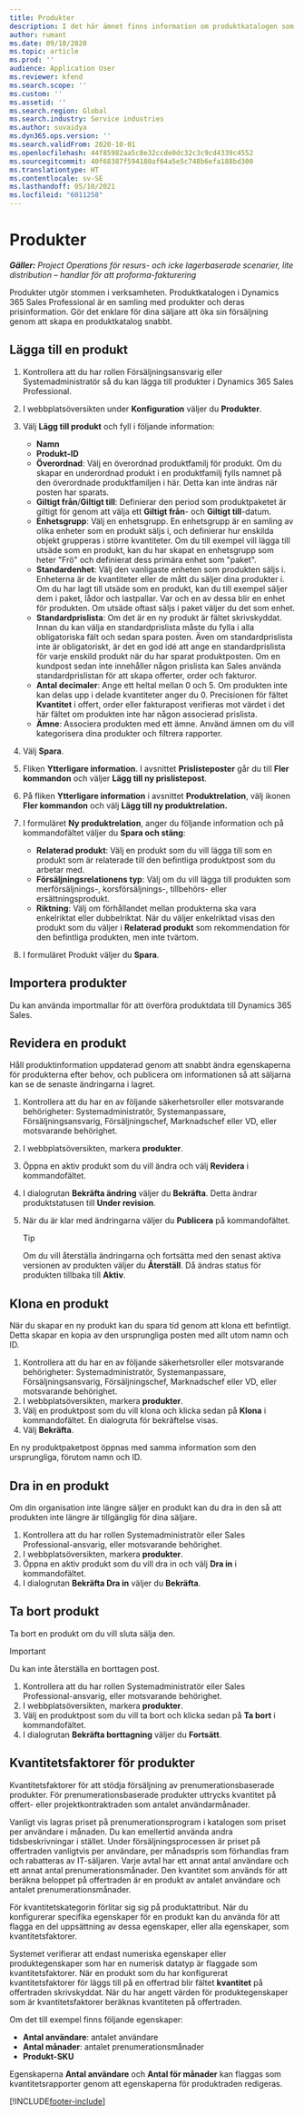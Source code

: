 ```yaml
---
title: Produkter
description: I det här ämnet finns information om produktkatalogen som du kan använda för att förse kunder med information om produkter och priser som organisationen erbjuder.
author: rumant
ms.date: 09/18/2020
ms.topic: article
ms.prod: ''
audience: Application User
ms.reviewer: kfend
ms.search.scope: ''
ms.custom: ''
ms.assetid: ''
ms.search.region: Global
ms.search.industry: Service industries
ms.author: suvaidya
ms.dyn365.ops.version: ''
ms.search.validFrom: 2020-10-01
ms.openlocfilehash: 44f85982aa5c8e32ccde0dc32c3c9cd4339c4552
ms.sourcegitcommit: 40f68387f594180af64a5e5c748b6efa188bd300
ms.translationtype: HT
ms.contentlocale: sv-SE
ms.lasthandoff: 05/10/2021
ms.locfileid: "6011258"
---
```

# <a name="products"></a>Produkter

_**Gäller:** Project Operations för resurs- och icke lagerbaserade scenarier, lite distribution – handlar för att proforma-fakturering_

Produkter utgör stommen i verksamheten. Produktkatalogen i Dynamics 365 Sales Professional är en samling med produkter och deras prisinformation. Gör det enklare för dina säljare att öka sin försäljning genom att skapa en produktkatalog snabbt.

## <a name="add-a-product"></a>Lägga till en produkt

1.  Kontrollera att du har rollen Försäljningsansvarig eller Systemadministratör så du kan lägga till produkter i Dynamics 365 Sales Professional.
2.  I webbplatsöversikten under **Konfiguration** väljer du **Produkter**.
3.  Välj **Lägg till produkt** och fyll i följande information:

    -  **Namn**
    -  **Produkt-ID**
    -  **Överordnad**: Välj en överordnad produktfamilj för produkt. Om du skapar en underordnad produkt i en produktfamilj fylls namnet på den överordnade produktfamiljen i här. Detta kan inte ändras när posten har sparats.
    -  **Giltigt från**/**Giltigt till**: Definierar den period som produktpaketet är giltigt för genom att välja ett **Giltigt från**- och **Giltigt till**-datum.
    -  **Enhetsgrupp**: Välj en enhetsgrupp. En enhetsgrupp är en samling av olika enheter som en produkt säljs i, och definierar hur enskilda objekt grupperas i större kvantiteter. Om du till exempel vill lägga till utsäde som en produkt, kan du har skapat en enhetsgrupp som heter "Frö" och definierat dess primära enhet som "paket".
    -  **Standardenhet**: Välj den vanligaste enheten som produkten säljs i. Enheterna är de kvantiteter eller de mått du säljer dina produkter i. Om du har lagt till utsäde som en produkt, kan du till exempel säljer dem i paket, lådor och lastpallar. Var och en av dessa blir en enhet för produkten. Om utsäde oftast säljs i paket väljer du det som enhet.
    -  **Standardprislista**: Om det är en ny produkt är fältet skrivskyddat. Innan du kan välja en standardprislista måste du fylla i alla obligatoriska fält och sedan spara posten. Även om standardprislista inte är obligatoriskt, är det en god idé att ange en standardprislista för varje enskild produkt när du har sparat produktposten. Om en kundpost sedan inte innehåller någon prislista kan Sales använda standardprislistan för att skapa offerter, order och fakturor.
    -  **Antal decimaler**: Ange ett heltal mellan 0 och 5. Om produkten inte kan delas upp i delade kvantiteter anger du 0. Precisionen för fältet **Kvantitet** i offert, order eller fakturapost verifieras mot värdet i det här fältet om produkten inte har någon associerad prislista.
    -  **Ämne**: Associera produkten med ett ämne. Använd ämnen om du vill kategorisera dina produkter och filtrera rapporter.

4.  Välj **Spara**.
5.  Fliken **Ytterligare information**. I avsnittet **Prislisteposter** går du till **Fler kommandon** och väljer **Lägg till ny prislistepost**.
7.  På fliken **Ytterligare information** i avsnittet **Produktrelation**, välj ikonen **Fler kommandon** och välj **Lägg till ny produktrelation.**
8.  I formuläret **Ny produktrelation**, anger du följande information och på kommandofältet väljer du **Spara och stäng**:

    -   **Relaterad produkt**: Välj en produkt som du vill lägga till som en produkt som är relaterade till den befintliga produktpost som du arbetar med.
    -   **Försäljningsrelationens typ**: Välj om du vill lägga till produkten som merförsäljnings-, korsförsäljnings-, tillbehörs- eller ersättningsprodukt.
    -   **Riktning**: Välj om förhållandet mellan produkterna ska vara enkelriktat eller dubbelriktat. När du väljer enkelriktad visas den produkt som du väljer i **Relaterad produkt** som rekommendation för den befintliga produkten, men inte tvärtom.

9.  I formuläret Produkt väljer du **Spara**.

## <a name="import-products"></a>Importera produkter

Du kan använda importmallar för att överföra produktdata till Dynamics 365 Sales.

## <a name="revise-a-product"></a>Revidera en produkt

Håll produktinformation uppdaterad genom att snabbt ändra egenskaperna för produkterna efter behov, och publicera om informationen så att säljarna kan se de senaste ändringarna i lagret.

1.  Kontrollera att du har en av följande säkerhetsroller eller motsvarande behörigheter: Systemadministratör, Systemanpassare, Försäljningsansvarig, Försäljningschef, Marknadschef eller VD, eller motsvarande behörighet.
2.  I webbplatsöversikten, markera **produkter**.
3.  Öppna en aktiv produkt som du vill ändra och välj **Revidera** i kommandofältet.
4.  I dialogrutan **Bekräfta ändring** väljer du **Bekräfta**. Detta ändrar produktstatusen till **Under revision**.
5.  När du är klar med ändringarna väljer du **Publicera** på kommandofältet.

    > [!TIP]
    > Om du vill återställa ändringarna och fortsätta med den senast aktiva versionen av produkten väljer du **Återställ**. Då ändras status för produkten tillbaka till **Aktiv**.

## <a name="clone-a-product"></a>Klona en produkt 

När du skapar en ny produkt kan du spara tid genom att klona ett befintligt. Detta skapar en kopia av den ursprungliga posten med allt utom namn och ID.

1.  Kontrollera att du har en av följande säkerhetsroller eller motsvarande behörigheter: Systemadministratör, Systemanpassare, Försäljningsansvarig, Försäljningschef, Marknadschef eller VD, eller motsvarande behörighet.
2.  I webbplatsöversikten, markera **produkter**.
3.  Välj en produktpost som du vill klona och klicka sedan på **Klona** i kommandofältet. En dialogruta för bekräftelse visas.
4.  Välj **Bekräfta**.

En ny produktpaketpost öppnas med samma information som den ursprungliga, förutom namn och ID.

## <a name="retire-a-product"></a>Dra in en produkt 

Om din organisation inte längre säljer en produkt kan du dra in den så att produkten inte längre är tillgänglig för dina säljare.

1.  Kontrollera att du har rollen Systemadministratör eller Sales Professional-ansvarig, eller motsvarande behörighet.
2.  I webbplatsöversikten, markera **produkter**.
3.  Öppna en aktiv produkt som du vill dra in och välj **Dra in** i kommandofältet.
4.  I dialogrutan **Bekräfta Dra in** väljer du **Bekräfta**.


## <a name="delete-a-product"></a>Ta bort produkt

Ta bort en produkt om du vill sluta sälja den.

> [!IMPORTANT]
> Du kan inte återställa en borttagen post.

1.  Kontrollera att du har rollen Systemadministratör eller Sales Professional-ansvarig, eller motsvarande behörighet.
2.  I webbplatsöversikten, markera **produkter**.
3.  Välj en produktpost som du vill ta bort och klicka sedan på **Ta bort** i kommandofältet.
4.  I dialogrutan **Bekräfta borttagning** väljer du **Fortsätt**.
 
 ## <a name="quantity-factors-for-products"></a>Kvantitetsfaktorer för produkter

Kvantitetsfaktorer för att stödja försäljning av prenumerationsbaserade produkter. För prenumerationsbaserade produkter uttrycks kvantitet på offert- eller projektkontraktraden som antalet användarmånader.

Vanligt vis lagras priset på prenumerationsprogram i katalogen som priset per användare i månaden. Du kan emellertid använda andra tidsbeskrivningar i stället. Under försäljningsprocessen är priset på offertraden vanligtvis per användare, per månadspris som förhandlas fram och rabatteras av IT-säljaren. Varje avtal har ett annat antal användare och ett annat antal prenumerationsmånader. Den kvantitet som används för att beräkna beloppet på offertraden är en produkt av antalet användare och antalet prenumerationsmånader.

För kvantitetskategorin förlitar sig sig på produktattribut. När du konfigurerar specifika egenskaper för en produkt kan du använda för att flagga en del uppsättning av dessa egenskaper, eller alla egenskaper, som kvantitetsfaktorer.

Systemet verifierar att endast numeriska egenskaper eller produktegenskaper som har en numerisk datatyp är flaggade som kvantitetsfaktorer. När en produkt som du har konfigurerat kvantitetsfaktorer för läggs till på en offertrad blir fältet **kvantitet** på offertraden skrivskyddat. När du har angett värden för produktegenskaper som är kvantitetsfaktorer beräknas kvantiteten på offertraden.

Om det till exempel finns följande egenskaper: 

- **Antal användare**: antalet användare 
- **Antal månader**: antalet prenumerationsmånader
- **Produkt-SKU** 

Egenskaperna **Antal användare** och **Antal för månader** kan flaggas som kvantitetsrapporter genom att egenskaperna för produktraden redigeras. 


[!INCLUDE[footer-include](../includes/footer-banner.md)]